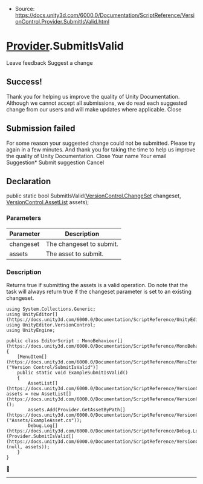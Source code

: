 * Source: https://docs.unity3d.com/6000.0/Documentation/ScriptReference/VersionControl.Provider.SubmitIsValid.html

#  [Provider](https://docs.unity3d.com/6000.0/Documentation/ScriptReference/VersionControl.Provider.html).SubmitIsValid
Leave feedback
Suggest a change
## Success!
Thank you for helping us improve the quality of Unity Documentation. Although we cannot accept all submissions, we do read each suggested change from our users and will make updates where applicable.
Close
## Submission failed
For some reason your suggested change could not be submitted. Please <a>try again</a> in a few minutes. And thank you for taking the time to help us improve the quality of Unity Documentation.
Close
Your name Your email Suggestion* Submit suggestion
Cancel
## Declaration
public static bool SubmitIsValid([VersionControl.ChangeSet](https://docs.unity3d.com/6000.0/Documentation/ScriptReference/VersionControl.ChangeSet.html) changeset, [VersionControl.AssetList](https://docs.unity3d.com/6000.0/Documentation/ScriptReference/VersionControl.AssetList.html) assets); 
### Parameters
Parameter | Description  
---|---  
changeset | The changeset to submit.  
assets | The asset to submit.  
### Description
Returns true if submitting the assets is a valid operation.
Do note that the task will always return true if the changeset parameter is set to an existing changeset.
```
using System.Collections.Generic;
using UnityEditor[](https://docs.unity3d.com/6000.0/Documentation/ScriptReference/UnityEditor.html);
using UnityEditor.VersionControl;
using UnityEngine;  
  
public class EditorScript : MonoBehaviour[](https://docs.unity3d.com/6000.0/Documentation/ScriptReference/MonoBehaviour.html)
{
    [MenuItem[](https://docs.unity3d.com/6000.0/Documentation/ScriptReference/MenuItem.html)("Version Control/SubmitIsValid")]
    public static void ExampleSubmitIsValid()
    {
        AssetList[](https://docs.unity3d.com/6000.0/Documentation/ScriptReference/VersionControl.AssetList.html) assets = new AssetList[](https://docs.unity3d.com/6000.0/Documentation/ScriptReference/VersionControl.AssetList.html)();
        assets.Add(Provider.GetAssetByPath[](https://docs.unity3d.com/6000.0/Documentation/ScriptReference/VersionControl.Provider.GetAssetByPath.html)("Assets/ExampleAsset.cs"));
        Debug.Log[](https://docs.unity3d.com/6000.0/Documentation/ScriptReference/Debug.Log.html)(Provider.SubmitIsValid[](https://docs.unity3d.com/6000.0/Documentation/ScriptReference/VersionControl.Provider.SubmitIsValid.html)(null, assets));
    }
}

```

* * *

